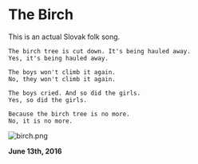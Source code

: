 # The Birch

This is an actual Slovak folk song.

    The birch tree is cut down. It's being hauled away.
    Yes, it's being hauled away.
    
    The boys won't climb it again.
    No, they won't climb it again.
    
    The boys cried. And so did the girls.
    Yes, so did the girls.
    
    Because the birch tree is no more.
    No, it is no more.

![birch.png](http://250bpm.wdfiles.com/local--files/blog:84/birch.png)

**June 13th, 2016**
